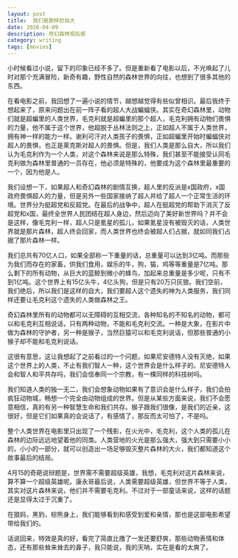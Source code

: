 ```yaml
---
layout: post
title:  我们是那样的自大
date: 2016-04-09
description: 奇幻森林观后感
category: writing
tags: [movies]
---
```



小时候看过小说，留下的印象已经不多了。但是重新看了电影以后，不光唤起了儿时对那个充满冒险，新奇有趣，野性自然的森林世界的向往，也想到了很多其他的东西。

在看电影之前，我回想了一遍小说的情节，越想越觉得有些似曾相识。最后我终于想起来了，原来问题出在前一阵子看的超人大战蝙蝠侠。其实在奇幻森林里，动物们就是超蝙里的人类世界，毛克利就是超蝙里的那个超人，毛克利拥有动物们畏惧的力量，他不属于这个世界，他超脱于丛林法则之上，正如超人不属于人类世界，拥有神一样的能力一样。谢利可汗对人类孩子的畏惧，正如超蝙里开始时蝙蝠侠对超人的畏惧，也正是莱克斯对超人的畏惧。但是，我们人类是那么自大，所以我们认为毛克利作为一个人类，对这个森林来说是那么特殊，我们甚至不能接受认同毛克利做为森林里普通的一员存在，他必须是特殊的，他要成为这个森林里最重要的一个，因为他是人。

<!-- more -->

我们设想一下，如果超人和奇幻森林的剧情互换，超人里的反派是x国政府，x国政府畏惧超人的力量，但是另外一些国家接纳了超人并给了超人一个正常生活的环境。世界分为挺超党和反超党。在最后的战争中，超人在挺超党的帮助下消灭了反超党和x国，最终全世界人民团结在超人身边，然后迈向了美好新世界吗？并不会是这样，像毛克利一样，超人只是氪星的孤儿，如果氪星没有被毁灭的话，人类世界就是那片森林，超人终会回家，而人类世界也终会被超人们占据，就如同我们占据了那片森林一样。

我们总共有70亿人口，如果全部称一下重量的话，总重量可以达到3亿吨。而那些为我们而存在的家畜，供我们食用，娱乐的牛，狗，猫，鸡等等重量是7亿吨。那么剩下的所有动物，从巨大的蓝鲸到微小的蜂鸟，加起来总重量是多少呢，只有不到1亿吨。这个世界上有15亿头牛，4亿头狗，但是只有20万只灰狼。我们空前，我们绝后，所以我们是这样的自大，我们要超人这个遗失的神为人类服务，我们同样还要让毛克利这个遗失的人类做森林之王。

奇幻森林里所有的动物都可以无障碍的互相交流，各种知名的不知名的动物，都可以和毛克利互相说话，只有两种动物，不能和毛克利交流。一种是大象，在影片中做为森林的守护者，另一种是猴子，当然巨猿可以和毛克利说话，但那些普通的小猴子却不能和毛克利说话。

这很有意思，这让我想起了之前看过的一个问题，如果尼安德特人没有灭绝，如果这个世界上的人类，不止有我们智人一种，这个世界会是什么样子的。尼安德特人会和智人和平共存吗，我们会信奉同一个宗教，有一棵同样的科技树吗。

我们知道人类的独一无二，我们会想象动物如果有了意识会是什么样子，我们会拍疯狂动物城，畅想一个完全由动物组成的世界。但是从某些方面来说，我们不会愿意相信，真的有另一种智慧生命和我们共存。猴子跟我们很像，是我们的近亲，这很好，但是它们如果真的会说话了，有感情了，那反而太可怕了，不是吗。

整个人类世界在电影里只出现了一个残影，在火光中，毛克利，这个人类的孤儿在森林的边际远远地望着他的同类。人类营地的火光是那么强大，强大到只需要小小的，小小的一部分，就可以创造出一场足够毁灭整片森林的大火，我们都知道这个故事最后的结局。

4月15的奇葩说辩题是，世界需不需要超级英雄，我想，毛克利对这片森林来说，算不算一个超级英雄呢。康永哥最后说，人类需要超级英雄，但世界不等于人类，其实对这片森林来说，他们并不需要毛克利。不过对于一部童话来说，这样的话题还是显得太过于沉重了。

在狼妈，黑豹，棕熊身上，我们能够看到和感受到爱和亲情，那也是这部电影希望带给我们的。

话说回来，特效是真的好，看完了简直比撸了一发还要舒爽，那些动物表情和体态，还有那些耸来耸去的鼻子，我只能说，我的天呐，实在是看的太爽了。